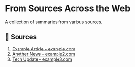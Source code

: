 # From Sources Across the Web  

A collection of summaries from various sources.  

## 📜 Sources  
1. [Example Article - example.com](source1.md)  
2. [Another News - example2.com](source2.md)  
3. [Tech Update - example3.com](source3.md)  
